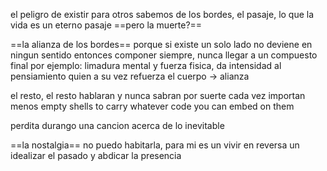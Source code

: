 el peligro de existir para otros
sabemos de los bordes, el pasaje, lo que la vida es un eterno pasaje
==pero la muerte?==

==la alianza de los bordes==
porque si existe un solo lado no deviene en ningun sentido
entonces componer siempre, nunca llegar a un compuesto final
por ejemplo: limadura mental y fuerza fisica, da intensidad al pensiamiento quien a su vez refuerza el cuerpo -> alianza

el resto, el resto hablaran y nunca sabran
por suerte cada vez importan menos
empty shells to carry whatever code you can embed on them

perdita durango
una cancion acerca de lo inevitable

==la nostalgia==
no puedo habitarla, para mi es un vivir en reversa
un idealizar el pasado y abdicar la presencia

